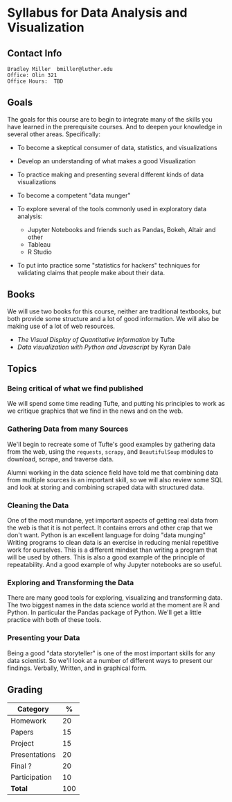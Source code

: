 # Syllabus for Data Analysis and Visualization

## Contact Info

    Bradley Miller  bmiller@luther.edu
    Office: Olin 321
    Office Hours:  TBD

## Goals

The goals for this course are to begin to integrate many of the skills you have learned in the prerequisite courses.  And to deepen your knowledge in several other areas. Specifically:

* To become a skeptical consumer of data, statistics, and visualizations
* Develop an understanding of what makes a good Visualization
* To practice making and presenting several different kinds of data visualizations
* To become a competent "data munger"
* To explore several of the tools commonly used in exploratory data analysis:

  * Jupyter Notebooks and friends such as Pandas, Bokeh, Altair and other
  * Tableau
  * R Studio

* To put into practice some "statistics for hackers" techniques for validating claims that people make about their data.

## Books

We will use two books for this course, neither are traditional textbooks, but both provide some structure and a lot of good information.  We will also be making use of a lot of web resources.

* *The Visual Display of Quantitative Information* by Tufte
* *Data visualization with Python and Javascript* by Kyran Dale

## Topics

### Being critical of what we find published

We will spend some time reading Tufte, and putting his principles to work as we critique graphics that we find in the news and on the web.

### Gathering Data from many Sources

We'll begin to recreate some of Tufte's good examples by gathering data from the web, using the `requests`, `scrapy`, and `BeautifulSoup` modules to download, scrape, and traverse data.  

Alumni working in the data science field have told me that combining data from multiple sources is an important skill, so we will also review some SQL and look at storing and combining scraped data with structured data.

### Cleaning the Data

One of the most mundane, yet important aspects of getting real data from the web is that it is not perfect.  It contains errors and other crap that we don't want.  Python is an excellent language for doing "data munging"  Writing programs to clean data is an exercise in reducing menial repetitive work for ourselves.  This is a different mindset than writing a program that will be used by others.  This is also a good example of the principle of repeatability.  And a good example of why Jupyter notebooks are so useful.

### Exploring and Transforming the Data

There are many good tools for exploring, visualizing and transforming data.  The two biggest names in the data science world at the moment are R and Python.  In particular the Pandas package of Python.  We'll get a little practice with both of these tools.

### Presenting your Data

Being a good "data storyteller" is one of the most important skills for any data scientist.  So we'll look at a number of different ways to present our findings.  Verbally, Written, and in graphical form.

## Grading

<!-- http://truben.no/table/ -->

| Category      | %  |
|---------------|----|
| Homework      | 20 |
| Papers        | 15 |
| Project       | 15 |
| Presentations | 20 |
| Final ?       | 20 |
| Participation | 10 |
| **Total**     | 100|

